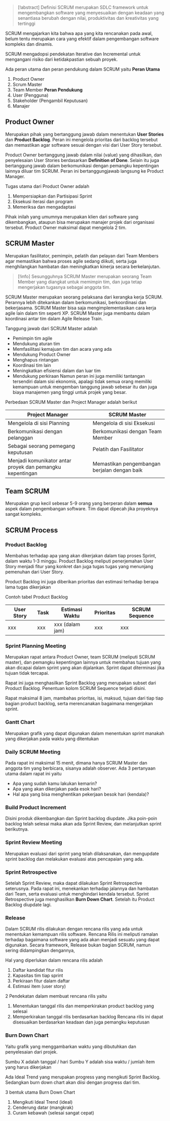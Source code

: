 
 > 
 > \[!abstract\] Definisi
 > SCRUM merupakan SDLC framework untuk mengembangkan software yang menyesuaikan dengan keadaan yang senantiasa berubah dengan nilai, produktivitas dan kreativitas yang tertinggi

SCRUM mengajarkan kita bahwa apa yang kita rencanakan pada awal, belum tentu merupakan cara yang efektif dalam pengembangan software kompleks dan dinamis.

SCRUM mengadopsi pendekatan Iterative dan Incremental  untuk mengangani risiko dari ketidakpastian sebuah proyek.

Ada peran utama dan peran pendukung dalam SCRUM yaitu
**Peran Utama**

1. Product Owner
1. Scrum Master
1. Team Member
   **Peran Pendukung**
1. User (Pengguna)
1. Stakeholder (Pengambil Keputusan)
1. Manajer 

## Product Owner

Merupakan pihak yang bertanggung jawab dalam menentukan **User Stories** dan **Product Backlog**. Peran ini mengelola prioritas dari backlog tersebut dan memastikan agar software sesuai dengan visi dari User Story tersebut. 

Product Owner bertanggung jawab dalam nilai (value) yang dihasilkan, dan penyelesaian User Stories berdasarkan **Definition of Done**. Selain itu juga bertanggung jawab dalam berkomunikasi dengan pemangku kepentingan lainnya diluar tim SCRUM. Peran ini bertanggungjawab langsung ke Product Manager.

Tugas utama dari Product Owner adalah

1. Mempersiapkan dan Partisipasi Sprint
1. Eksekusi iterasi dan program
1. Memeriksa dan mengadaptasi

Pihak inilah yang umumnya merupakan klien dari software yang dikembangkan, ataupun bisa merupakan manajer projek dari organisasi tersebut. Product Owner maksimal dapat mengelola 2 tim.

## SCRUM Master

Merupakan fasilitator, pemimpin, pelatih dan pelayan dari Team Members agar memastikan bahwa proses agile sedang diikuti, serta juga menghilangkan hambatan dan meningkatkan kinerja secara berkelanjutan.

 > 
 > \[!info\]
 > Sesungguhnya SCRUM Master merupakan seorang Team Member yang diangkat untuk memimpin tim, dan juga tetap mengerjakan tugasnya sebagai anggota tim.

SCRUM Master merupakan seorang pelaksana dari kerangka kerja SCRUM. Perannya lebih ditekankan dalam berkomunikasi, berkoordinasi dan bekerjasama. SCRUM Master bisa saja mengimplementasikan cara kerja agile lain dalam tim seperti XP. SCRUM Master juga membantu dalam koordinasi antar tim dalam Agile Release Train.

Tanggung jawab dari SCRUM Master adalah

* Pemimpin tim agile
* Mendukung aturan tim
* Memfasilitasi kemajuan tim dan acara yang ada
* Mendukung Product Owner
* Menghapus rintangan
* Koordinasi tim lain
* Meningkatkan efisiensi dalam dan luar tim
* Mendukung perkiraan
  Namun peran ini juga memiliki tantangan tersendiri dalam sisi ekonomis, apalagi tidak semua orang memiliki kemampuan untuk mengemban tanggung jawab sebesar itu dan juga biaya manajemen yang tinggi untuk projek yang besar.

Perbedaan SCRUM Master dan Project Manager adalah berikut

|Project Manager|SCRUM Master|
|---------------|------------|
|Mengelola di sisi Planning|Mengelola di sisi Eksekusi|
|Berkomunikasi dengan pelanggan|Berkomunikasi dengan Team Member|
|Sebagai seorang pemegang keputusan|Pelatih dan Fasilitator|
|Menjadi komunikator antar proyek dan pemangku kepentingan|Memastikan pengembangan berjalan dengan baik|

## Team SCRUM

Merupakan grup kecil sebesar 5-9 orang yang berperan dalam **semua** aspek dalam pengembangan software. Tim dapat dipecah jika proyeknya sangat kompleks. 

## SCRUM Process

### Product Backlog

Membahas terhadap apa yang akan dikerjakan dalam tiap proses Sprint, dalam waktu 1-3 minggu. Product Backlog meliputi penerjemahan User Story menjadi fitur yang konkret dan juga tugas tugas yang menunjang pemenuhan dari User Story.

Product Backlog ini juga diberikan prioritas dan estimasi terhadap berapa lama tugas dikerjakan

Contoh tabel Product Backlog

|User Story|Task|Estimasi Waktu|Prioritas|SCRUM Sequence|
|----------|----|--------------|---------|--------------|
|xxx|xxx|xxx (dalam jam)|xxx|xxx|

### Sprint Planning Meeting

Merupakan rapat antara Product Owner, team SCRUM (meliputi SCRUM master), dan pemangku kepentingan lainnya untuk membahas tujuan yang akan dicapai dalam sprint yang akan dijalankan. Sprint dapat diterminasi jika tujuan tidak tercapai.

Rapat ini juga menghasilkan Sprint Backlog yang merupakan subset dari Product Backlog. Penentuan kolom SCRUM Sequence terjadi disini. 

Rapat maksimal 8 jam, mambahas prioritas, isi, maksud, tujuan dari tiap tiap bagian product backlog, serta merencanakan bagaimana mengerjakan sprint.

### Gantt Chart

Merupakan grafik yang dapat digunakan dalam menentukan sprint manakah yang dikerjakan pada waktu yang ditentukan

### Daily SCRUM Meeting

Pada rapat ini maksimal 15 menit, dimana hanya SCRUM Master dan anggota tim yang berbicara, sisanya adalah observer.  Ada 3 pertanyaan utama dalam rapat ini yaitu

* Apa yang sudah kamu lakukan kemarin?
* Apa yang akan dikerjakan pada esok hari?
* Hal apa yang bisa menghentikan pekerjaan besok hari (kendala)?

### Build Product Increment

Disini produk dikembangkan dan Sprint backlog diupdate. Jika poin-poin backlog telah selesai maka akan ada Sprint Review, dan melanjutkan sprint berikutnya.

### Sprint Review Meeting

Merupakan evaluasi dari sprint yang telah dilaksanakan, dan mengupdate sprint backlog dan melakukan evaluasi atas pencapaian yang ada. 

### Sprint Retrospective

Setelah Sprint Review, maka dapat dilakukan Sprint Retrospective seterusnya. Pada rapat ini, menekankan terhadap jalannya dan hambatan dari Team, serta evaluasi untuk menghindari kendala tersebut. Sprint Retrospective juga menghasilkan **Burn Down Chart**. Setelah itu Product Backlog diupdate lagi.

### Release

Dalam SCRUM rilis dilakukan dengan rencana rilis yang ada untuk menentukan kemampuan rilis software. Rencana Rilis ini meliputi ramalan terhadap bagaimana software yang ada akan menjadi sesuatu yang dapat digunakan. Secara framework, Release bukan bagian SCRUM, namun sering didampingkan dengannya,

Hal yang diperlukan dalam rencana rilis adalah

1. Daftar kandidat fitur rilis
1. Kapasitas tim tiap sprint
1. Perkiraan fitur dalam daftar
1. Estimasi item (user story)

2 Pendekatan dalam membuat rencana rilis yaitu

1. Menentukan tanggal rilis dan memperkirakan product backlog yang selesai
1. Memperkirakan tanggal rilis berdasarkan backlog
   Rencana rilis ini dapat disesuaikan berdasarkan keadaan dan juga pemangku keputusan

### Burn Down Chart

Yaitu grafik yang menggambarkan waktu yang dibutuhkan dan penyelesaian dari projek. 

Sumbu X adalah tanggal / hari 
Sumbu Y adalah sisa waktu / jumlah item yang harus dikerjakan

Ada Ideal Trend yang merupakan progress yang mengikuti Sprint Backlog. Sedangkan burn down chart akan diisi dengan progress dari tim.

3 bentuk utama Burn Down Chart

1. Mengikuti Ideal Trend (ideal)
1. Cenderung datar (mangkrak)
1. Curam kebawah (selesai sangat cepat)

